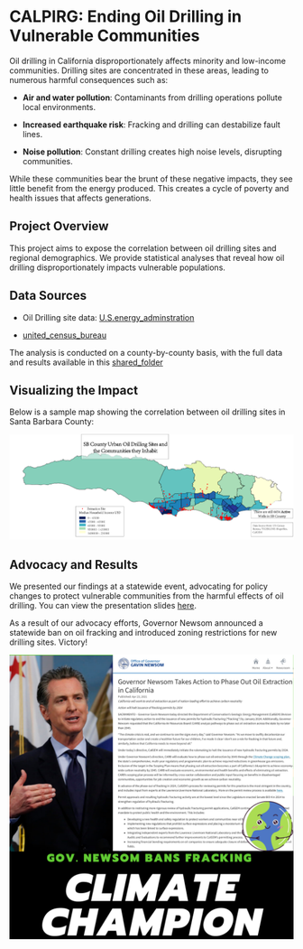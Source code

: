 # CALPIRG: Ending Oil Drilling in Vulnerable Communities
Oil drilling in California disproportionately affects minority and low-income communities. Drilling sites are concentrated in these areas, leading to numerous harmful consequences such as:

- __Air and water pollution__: Contaminants from drilling operations pollute local environments.

- __Increased earthquake risk__: Fracking and drilling can destabilize fault lines.
  
- __Noise pollution__: Constant drilling creates high noise levels, disrupting communities.


While these communities bear the brunt of these negative impacts, they see little benefit from the energy produced. This creates a cycle of poverty and health issues that affects generations.

## Project Overview

This project aims to expose the correlation between oil drilling sites and regional demographics. We provide statistical analyses that reveal how oil drilling disproportionately impacts vulnerable populations.


## Data Sources

- Oil Drilling site data: [U.S.energy_adminstration](https://www.eia.gov/petroleum/drilling/)

- [united_census_bureau](https://www.census.gov/data.html)

The analysis is conducted on a county-by-county basis, with the full data and results available in this [shared_folder](https://drive.google.com/drive/folders/1hWEWJWHoTThoUTxZZ9bQ0v3mJsrEAPZN?usp=sharing)

## Visualizing the Impact
Below is a sample map showing the correlation between oil drilling sites in Santa Barbara County:

![sb](sb.png)

## Advocacy and Results

We presented our findings at a statewide event, advocating for policy changes to protect vulnerable communities from the harmful effects of oil drilling. You can view the presentation slides [here](presentation/presentation_slides.pptx).


As a result of our advocacy efforts, Governor Newsom announced a statewide ban on oil fracking and introduced zoning restrictions for new drilling sites. Victory!

![Newsom](newsom_bans_fracking.png)
